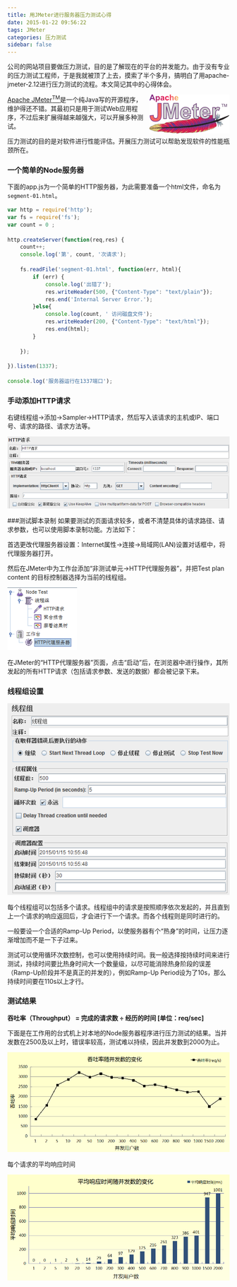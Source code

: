 ```yaml
---
title: 用JMeter进行服务器压力测试心得
date: 2015-01-22 09:56:22
tags: JMeter
categories: 压力测试
sidebar: false
---
```

公司的网站项目要做压力测试，目的是了解现在的平台的并发能力。由于没有专业的压力测试工程师，于是我就被顶了上去，摸索了半个多月，搞明白了用apache-jmeter-2.12进行压力测试的流程。本文简记其中的心得体会。

<img src="/images/blog/2015/01/jmeter-logo.jpg" style="float: right; margin-left: 10px;"><a href="http://jmeter.apache.org/" target="_blank">Apache JMeter<sup>TM</sup></a>是一个纯Java写的开源程序，维护得还不错。其最初只是用于测试Web应用程序，不过后来扩展得越来越强大，可以开展多种测试。

压力测试的目的是对软件进行性能评估。开展压力测试可以帮助发现软件的性能瓶颈所在。

<!-- more -->

### 一个简单的Node服务器
下面的app.js为一个简单的HTTP服务器，为此需要准备一个html文件，命名为`segment-01.html`。

```javascript Node服务器app.js代码
var http = require('http');
var fs = require('fs');
var count = 0 ;

http.createServer(function(req,res) {
	count++;
	console.log('第', count, '次请求');
	
	fs.readFile('segment-01.html', function(err, html){
		if (err) {
			console.log('出错了');
			res.writeHeader(500, {"Content-Type": "text/plain"});
			res.end('Internal Server Error.');
		}else{
			console.log(count, ' 访问磁盘文件');
			res.writeHeader(200, {"Content-Type": "text/html"});
			res.end(html);
		}
		
	});
	
}).listen(1337);

console.log('服务器运行在1337端口');
```
### 手动添加HTTP请求
右键线程组->添加->Sampler->HTTP请求，然后写入该请求的主机或IP、端口号、请求的路径、请求方法等。

<img src="/images/blog/2015/01/jmeter-http-01.png">

###测试脚本录制
如果要测试的页面请求较多，或者不清楚具体的请求路径、请求参数，也可以使用脚本录制功能。方法如下：

首选更改代理服务器设置：Internet属性->连接->局域网(LAN)设置对话框中，将代理服务器打开。

然后在JMeter中为工作台添加“非测试单元->HTTP代理服务器”，并把Test plan content 的目标控制器选择为当前的线程组。

<img src="/images/blog/2015/01/jmeter-http-02.png">

在JMeter的“HTTP代理服务器”页面，点击“启动”后，在浏览器中进行操作，其所发起的所有HTTP请求（包括请求参数、发送的数据）都会被记录下来。

### 线程组设置
<img src="/images/blog/2015/01/jmeter-thread-01.png">

每个线程组可以包括多个请求。线程组中的请求是按照顺序依次发起的，并且直到上一个请求的响应返回后，才会进行下一个请求。而各个线程则是同时进行的。

一般要设一个合适的Ramp-Up Period，以使服务器有个“热身”的时间，让压力逐渐增加而不是一下子过来。

测试可以使用循环次数控制，也可以使用持续时间。我一般选择按持续时间来进行测试，持续时间要比热身时间大一个数量级，以尽可能消除热身阶段的误差（Ramp-Up阶段并不是真正的并发的），例如Ramp-Up Period设为了10s，那么持续时间要在110s以上才行。

### 测试结果

__吞吐率（Throughput） = 完成的请求数 ÷ 经历的时间 [单位：req/sec]__

下面是在工作用的台式机上对本地的Node服务器程序进行压力测试的结果。当并发数在2500及以上时，错误率较高，测试难以持续，因此并发数到2000为止。

<img src="/images/blog/2015/01/node-throughput.png">

每个请求的平均响应时间

<img src="/images/blog/2015/01/node-average-res-time.png">
